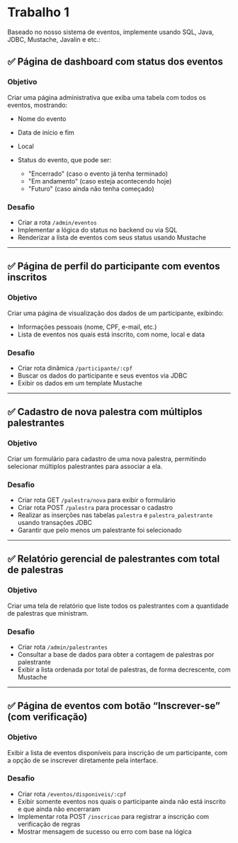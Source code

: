 # Trabalho 1

Baseado no nosso sistema de eventos, implemente usando SQL, Java, JDBC, Mustache, Javalin e etc.:

## ✅ Página de dashboard com status dos eventos

### **Objetivo**

Criar uma página administrativa que exiba uma tabela com todos os eventos, mostrando:

* Nome do evento
* Data de início e fim
* Local
* Status do evento, que pode ser:

  * "Encerrado" (caso o evento já tenha terminado)
  * "Em andamento" (caso esteja acontecendo hoje)
  * "Futuro" (caso ainda não tenha começado)

### **Desafio**

* Criar a rota `/admin/eventos`
* Implementar a lógica do status no backend ou via SQL
* Renderizar a lista de eventos com seus status usando Mustache

---

## ✅ Página de perfil do participante com eventos inscritos

### **Objetivo**

Criar uma página de visualização dos dados de um participante, exibindo:

* Informações pessoais (nome, CPF, e-mail, etc.)
* Lista de eventos nos quais está inscrito, com nome, local e data

### **Desafio**

* Criar rota dinâmica `/participante/:cpf`
* Buscar os dados do participante e seus eventos via JDBC
* Exibir os dados em um template Mustache

---

## ✅ Cadastro de nova palestra com múltiplos palestrantes

### **Objetivo**

Criar um formulário para cadastro de uma nova palestra, permitindo selecionar múltiplos palestrantes para associar a ela.

### **Desafio**

* Criar rota GET `/palestra/nova` para exibir o formulário
* Criar rota POST `/palestra` para processar o cadastro
* Realizar as inserções nas tabelas `palestra` e `palestra_palestrante` usando transações JDBC
* Garantir que pelo menos um palestrante foi selecionado

---

## ✅ Relatório gerencial de palestrantes com total de palestras

### **Objetivo**

Criar uma tela de relatório que liste todos os palestrantes com a quantidade de palestras que ministram.

### **Desafio**

* Criar rota `/admin/palestrantes`
* Consultar a base de dados para obter a contagem de palestras por palestrante
* Exibir a lista ordenada por total de palestras, de forma decrescente, com Mustache

---

## ✅ Página de eventos com botão “Inscrever-se” (com verificação)

### **Objetivo**

Exibir a lista de eventos disponíveis para inscrição de um participante, com a opção de se inscrever diretamente pela interface.

### **Desafio**

* Criar rota `/eventos/disponiveis/:cpf`
* Exibir somente eventos nos quais o participante ainda não está inscrito e que ainda não encerraram
* Implementar rota POST `/inscricao` para registrar a inscrição com verificação de regras
* Mostrar mensagem de sucesso ou erro com base na lógica



